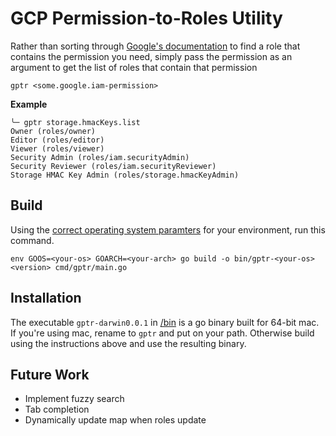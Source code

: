 # GCP Permission-to-Roles Utility

Rather than sorting through [Google's documentation](https://cloud.google.com/iam/docs/permissions-reference)
to find a role that contains the permission you need, simply pass the permission as an argument to get the list of roles that contain that permission

`gptr <some.google.iam-permission>`

**Example**

```
╰─ gptr storage.hmacKeys.list
Owner (roles/owner)
Editor (roles/editor)
Viewer (roles/viewer)
Security Admin (roles/iam.securityAdmin)
Security Reviewer (roles/iam.securityReviewer)
Storage HMAC Key Admin (roles/storage.hmacKeyAdmin)
```

## Build
Using the [correct operating system paramters](https://gist.github.com/asukakenji/f15ba7e588ac42795f421b48b8aede63) for your environment, run this command.

`env GOOS=<your-os> GOARCH=<your-arch> go build -o bin/gptr-<your-os><version> cmd/gptr/main.go`


## Installation
The executable `gptr-darwin0.0.1` in [/bin](./bin) is a go binary built for 64-bit mac. 
If you're using mac, rename to `gptr` and put on your path. Otherwise build 
using the instructions above and use the resulting binary.


## Future Work
- Implement fuzzy search
- Tab completion
- Dynamically update map when roles update
